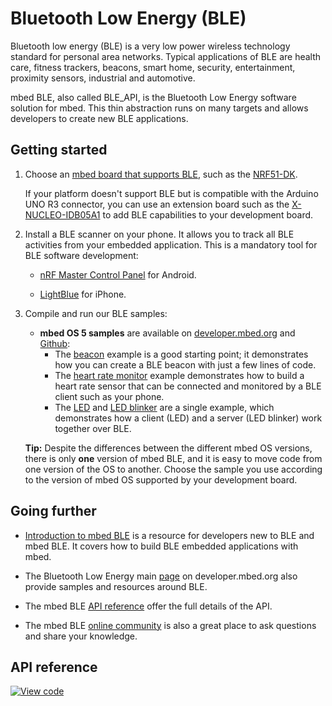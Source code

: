# Bluetooth Low Energy (BLE)

Bluetooth low energy (BLE) is a very low power wireless technology standard for personal area networks. Typical applications of BLE are health care, fitness trackers, beacons, smart home, security, entertainment, proximity sensors, industrial and automotive.

mbed BLE, also called BLE_API, is the Bluetooth Low Energy software solution for mbed. This thin abstraction runs on many targets and allows developers to create new BLE applications.

## Getting started

1. Choose an [mbed board that supports BLE](https://developer.mbed.org/platforms/?mbed-enabled=15&connectivity=3), such as the [NRF51-DK](https://developer.mbed.org/platforms/Nordic-nRF51-DK/).

	If your platform doesn't support BLE but is compatible with the Arduino UNO R3 connector, you can use an extension board such as the [X-NUCLEO-IDB05A1](https://developer.mbed.org/components/X-NUCLEO-IDB05A1-Bluetooth-Low-Energy/) to add BLE capabilities to your development board.

1. Install a BLE scanner on your phone. It allows you to track all BLE activities from your embedded application. This is a mandatory tool for BLE software development:

    * [nRF Master Control Panel](https://play.google.com/store/apps/details?id=no.nordicsemi.android.mcp) for Android.

    * [LightBlue](https://itunes.apple.com/gb/app/lightblue-bluetooth-low-energy/id557428110?mt=8) for iPhone.

1. Compile and run our BLE samples:

    * **mbed OS 5 samples** are available on [developer.mbed.org](https://developer.mbed.org/teams/mbed-os-examples/) and [Github](https://github.com/ARMmbed/mbed-os-example-ble):
        * The [beacon](https://developer.mbed.org/teams/mbed-os-examples/code/mbed-os-example-ble-Beacon/) example is a good starting point; it demonstrates how you can create a BLE beacon with just a few lines of code.  
        * The [heart rate monitor](https://developer.mbed.org/teams/mbed-os-examples/code/mbed-os-example-ble-HeartRate/) example demonstrates how to build a heart rate sensor that can be connected and monitored by a BLE client such as your phone.
        * The [LED](https://developer.mbed.org/teams/mbed-os-examples/code/mbed-os-example-ble-LED/) and [LED blinker](https://developer.mbed.org/teams/mbed-os-examples/code/mbed-os-example-ble-LEDBlinker/) are a single example, which demonstrates how a client (LED) and a server (LED blinker) work together over BLE.

    <span>**Tip:** Despite the differences between the different mbed OS versions, there is only **one** version of mbed BLE, and it is easy to move code from one version of the OS to another. Choose the sample you use according to the version of mbed OS supported by your development board.</span>

## Going further

* [Introduction to mbed BLE](https://docs.mbed.com/docs/ble-intros/en/latest/) is a resource for developers new to BLE and mbed BLE. It covers how to build BLE embedded applications with mbed.

* The Bluetooth Low Energy main [page](https://developer.mbed.org/teams/Bluetooth-Low-Energy/) on developer.mbed.org also provide samples and resources around BLE.

* The mbed BLE [API reference](https://docs.mbed.com/docs/ble-api/en/master/api/index.html) offer the full details of the API.

* The mbed BLE [online community](https://developer.mbed.org/teams/Bluetooth-Low-Energy/community/) is also a great place to ask questions and share your knowledge.

## API reference

[![View code](https://www.mbed.com/embed/?type=library)](https://docs.mbed.com/docs/mbed-os-api/en/mbed-os-5.5/api/classBLE.html) 

